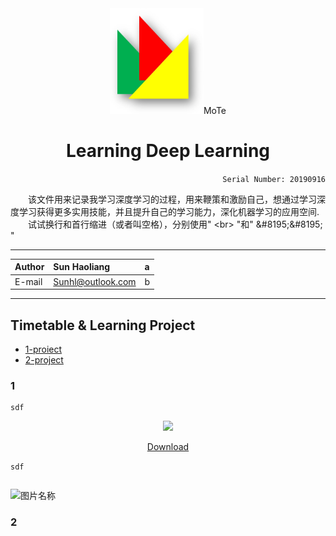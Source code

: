 <div align="center">
<img src="https://github.com/Sun365/Try-20190916/blob/master/logo.jpg" width="150">MoTe

# Learning Deep Learning

</div>

<div align="right">
  
`Serial Number: 20190916`

</div>

&#8195;&#8195;该文件用来记录我学习深度学习的过程，用来鞭策和激励自己，想通过学习深度学习获得更多实用技能，并且提升自己的学习能力，深化机器学习的应用空间.<br>&#8195;&#8195;试试换行和首行缩进（或者叫空格），分别使用\" \<br> \"和\" \&#8195;\&#8195; \"

***
  
Author|Sun Haoliang|a
:-|:-|:-
|E-mail|Sunhl@outlook.com|b

***


## Timetable & Learning Project

* [1-proiect](#1)
* [2-project](#2)

### 1

```
sdf
```
<div align="center"> 
<img src="http://k.zol-img.com.cn/sjbbs/6875/a6874935_s.jpg" width="150">
  
[Download](http://k.zol-img.com.cn/sjbbs/6875/a6874935_s.jpg?imageMogr2/auto-orient/strip%7CimageView2/2/w/300)

</div>

``` sdf ```

```` sdf
````

<img src="https://img-blog.csdn.net/20180806110725729?watermark/2/text/aHR0cHM6Ly9ibG9nLmNzZG4ubmV0L2xldmlvcGt1/font/5a6L5L2T/fontsize/400/fill/I0JBQkFCMA==/dissolve/70" width = "400" height = "260" alt="图片名称" align=center>

### 2

